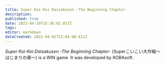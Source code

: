 ```yaml
---
title: Super Koi-Koi Daisakusen -The Beginning Chapter-
description: 
published: true
date: 2022-04-10T15:36:02.017Z
tags: 
editor: markdown
dateCreated: 2022-04-01T23:04:08.611Z
---
```


_Super Koi-Koi Daisakusen -The Beginning Chapter-_ (<span lang='ja'>Superこいこい大作戦～はじまりの章～</span>) is a WIN game.
It was developed by KOBAsoft.
